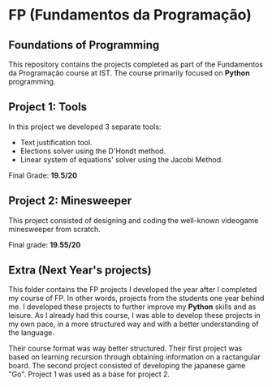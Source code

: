 # FP (Fundamentos da Programação)
## Foundations of Programming

This repository contains the projects completed as part of the Fundamentos da Programação course at IST. The course primarily focused on **Python** programming.

## Project 1: Tools

In this project we developed 3 separate tools:
- Text justification tool.
- Elections solver using the D'Hondt method.
- Linear system of equations' solver using the Jacobi Method.

Final Grade: **19.5/20**

## Project 2: Minesweeper

This project consisted of designing and coding the well-known videogame minesweeper from scratch.

Final grade: **19.55/20**

## Extra (Next Year's projects)

This folder contains the FP projects I developed the year after I completed my course of FP. In other words, projects from the students one year behind me. I developed these projects to further improve my **Python** skills and as leisure. As I already had this course, I was able to develop these projects in my own pace, in a more structured way and with a better understanding of the language.

Their course format was way better structured. Their first project was based on learning recursion through obtaining information on a ractangular board. The second project consisted of developing the japanese game "Go". Project 1 was used as a base for project 2.